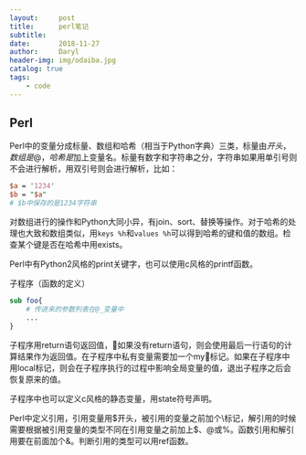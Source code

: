 ```yaml
---
layout:     post
title:      perl笔记
subtitle:   
date:       2018-11-27
author:     Daryl
header-img: img/odaiba.jpg
catalog: true
tags:
    - code
---
```


## Perl

Perl中的变量分成标量、数组和哈希（相当于Python字典）三类，标量由$开头，数组是@，哈希是%。访问后两者元素用$加上变量名。标量有数字和字符串之分，字符串如果用单引号则不会进行解析，用双引号则会进行解析，比如：
```perl
$a = '1234'
$b = "$a"
# $b中保存的是1234字符串
```

对数组进行的操作和Python大同小异，有join、sort、替换等操作。对于哈希的处理也大致和数组类似，用`keys %h`和`values %h`可以得到哈希的键和值的数组。检查某个键是否在哈希中用exists。

Perl中有Python2风格的print关键字，也可以使用c风格的printf函数。

子程序（函数的定义）
```perl
sub foo{
    # 传进来的参数列表在@_变量中
    ...
}
```
子程序用return语句返回值，如果没有return语句，则会使用最后一行语句的计算结果作为返回值。在子程序中私有变量需要加一个my标记。如果在子程序中用local标记，则会在子程序执行的过程中影响全局变量的值，退出子程序之后会恢复原来的值。

子程序中也可以定义c风格的静态变量，用state符号声明。

Perl中定义引用，引用变量用$开头，被引用的变量之前加个\标记，解引用的时候需要根据被引用变量的类型不同在引用变量之前加上$、@或%。函数引用和解引用要在前面加个&。判断引用的类型可以用ref函数。


